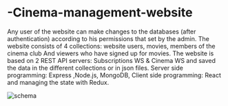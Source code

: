 # -Cinema-management-website
 Any user of the  website can make changes to the databases (after  authentication) according to his permissions that set by the admin.
 The website consists of 4 collections: website users, movies, members of the cinema club And viewers who have signed up for movies.
 The website is based on 2 REST API servers: Subscriptions WS & Cinema WS and saved the data in the different collections or in json files.
 Server side programming: Express ,Node.js, MongoDB,
 Client side programming: React and managing the state with Redux.
 
 ![schema](https://user-images.githubusercontent.com/88439313/129876728-601e0ac7-92ad-481f-bd94-14d650f557f0.jpg)


